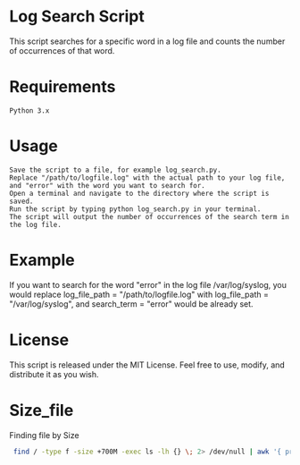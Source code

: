 # Log Search Script

This script searches for a specific word in a log file and counts the number of occurrences of that word.
# Requirements

    Python 3.x

# Usage

    Save the script to a file, for example log_search.py.
    Replace "/path/to/logfile.log" with the actual path to your log file, and "error" with the word you want to search for.
    Open a terminal and navigate to the directory where the script is saved.
    Run the script by typing python log_search.py in your terminal.
    The script will output the number of occurrences of the search term in the log file.

# Example

If you want to search for the word "error" in the log file /var/log/syslog, you would replace log_file_path = "/path/to/logfile.log" with log_file_path = "/var/log/syslog", and search_term = "error" would be already set.
# License

This script is released under the MIT License. Feel free to use, modify, and distribute it as you wish.


# Size_file
Finding file by Size

```bash
 find / -type f -size +700M -exec ls -lh {} \; 2> /dev/null | awk '{ print $NF ": " $5 }' | sort -nk 2,2
 ```
